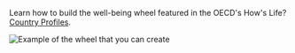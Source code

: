 Learn how to build the well-being wheel featured in the OECD's How's Life? <a href="https://www.oecd.org/en/publications/how-s-life-2024-country-notes_2603b12c-en/austria_ff1737f7-en.html" target=”_blank”>Country Profiles</a>.

![Example of the wheel that you can create](https://github.com/user-attachments/assets/12b41f3a-3f54-4334-a3ba-269e0c574a27)
